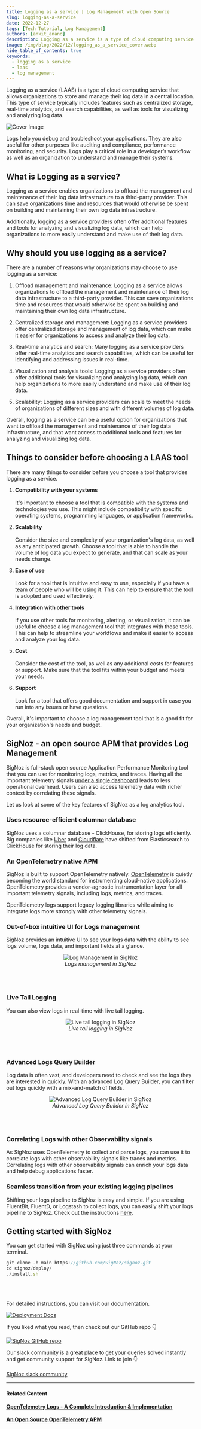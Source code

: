 ```yaml
---
title: Logging as a service | Log Management with Open Source
slug: logging-as-a-service
date: 2022-12-27
tags: [Tech Tutorial, Log Management]
authors: [ankit_anand]
description: Logging as a service is a type of cloud computing service that allows organizations to store and manage their log data in a central location. This type of service typically includes features such as centralized storage, real-time analytics, and search capabilities, as well as tools for visualizing and analyzing log data...
image: /img/blog/2022/12/logging_as_a_service_cover.webp
hide_table_of_contents: true
keywords:
  - logging as a service
  - laas
  - log management
---
```

<head>
  <link rel="canonical" href="https://signoz.io/blog/logging-as-a-service/"/>
</head>

Logging as a service (LAAS) is a type of cloud computing service that allows organizations to store and manage their log data in a central location. This type of service typically includes features such as centralized storage, real-time analytics, and search capabilities, as well as tools for visualizing and analyzing log data.

<!--truncate-->

![Cover Image](/img/blog/2022/12/logging_as_a_service_cover.webp)

Logs help you debug and troubleshoot your applications. They are also useful for other purposes like auditing and compliance, performance monitoring, and security. Logs play a critical role in a developer’s workflow as well as an organization to understand and manage their systems.

## What is Logging as a service?

Logging as a service enables organizations to offload the management and maintenance of their log data infrastructure to a third-party provider. This can save organizations time and resources that would otherwise be spent on building and maintaining their own log data infrastructure.

Additionally, logging as a service providers often offer additional features and tools for analyzing and visualizing log data, which can help organizations to more easily understand and make use of their log data.

## Why should you use logging as a service?

There are a number of reasons why organizations may choose to use logging as a service:

1. Offload management and maintenance: Logging as a service allows organizations to offload the management and maintenance of their log data infrastructure to a third-party provider. This can save organizations time and resources that would otherwise be spent on building and maintaining their own log data infrastructure.

2. Centralized storage and management: Logging as a service providers offer centralized storage and management of log data, which can make it easier for organizations to access and analyze their log data.

3. Real-time analytics and search: Many logging as a service providers offer real-time analytics and search capabilities, which can be useful for identifying and addressing issues in real-time.

4. Visualization and analysis tools: Logging as a service providers often offer additional tools for visualizing and analyzing log data, which can help organizations to more easily understand and make use of their log data.

5. Scalability: Logging as a service providers can scale to meet the needs of organizations of different sizes and with different volumes of log data.

Overall, logging as a service can be a useful option for organizations that want to offload the management and maintenance of their log data infrastructure, and that want access to additional tools and features for analyzing and visualizing log data.

## Things to consider before choosing a LAAS tool

There are many things to consider before you choose a tool that provides logging as a service.

1. **Compatibility with your systems**<br></br>
It's important to choose a tool that is compatible with the systems and technologies you use. This might include compatibility with specific operating systems, programming languages, or application frameworks.

2. **Scalability**<br></br>
Consider the size and complexity of your organization's log data, as well as any anticipated growth. Choose a tool that is able to handle the volume of log data you expect to generate, and that can scale as your needs change.

3. **Ease of use**<br></br>
Look for a tool that is intuitive and easy to use, especially if you have a team of people who will be using it. This can help to ensure that the tool is adopted and used effectively.

4. **Integration with other tools**<br></br>
If you use other tools for monitoring, alerting, or visualization, it can be useful to choose a log management tool that integrates with those tools. This can help to streamline your workflows and make it easier to access and analyze your log data.

5. **Cost**<br></br>
Consider the cost of the tool, as well as any additional costs for features or support. Make sure that the tool fits within your budget and meets your needs.

6. **Support**<br></br>
Look for a tool that offers good documentation and support in case you run into any issues or have questions.

Overall, it's important to choose a log management tool that is a good fit for your organization's needs and budget.

## SigNoz - an open source APM that provides Log Management

SigNoz is full-stack open source Application Performance Monitoring tool that you can use for monitoring logs, metrics, and traces. Having all the important telemetry signals [under a single dashboard](https://signoz.io/blog/single-pane-of-glass-monitoring/) leads to less operational overhead. Users can also access telemetry data with richer context by correlating these signals.

Let us look at some of the key features of SigNoz as a log analytics tool.

### Uses resource-efficient columnar database

SigNoz uses a columnar database - ClickHouse, for storing logs efficiently. Big companies like <a href = "https://www.uber.com/en-IN/blog/logging/" rel="noopener noreferrer nofollow" target="_blank" >Uber</a> and <a href = "https://blog.cloudflare.com/log-analytics-using-clickhouse/" rel="noopener noreferrer nofollow" target="_blank" >Cloudflare</a> have shifted from Elasticsearch to  ClickHouse for storing their log data.

### An OpenTelemetry native APM

SigNoz is built to support OpenTelemetry natively. <a href = "https://opentelemetry.io/" rel="noopener noreferrer nofollow" target="_blank" >OpenTelemetry</a> is quietly becoming the world standard for instrumenting cloud-native applications.  OpenTelemetry provides a vendor-agnostic instrumentation layer for all important telemetry signals, including logs, metrics, and traces.

OpenTelemetry logs support legacy logging libraries while aiming to integrate logs more strongly with other telemetry signals.

### Out-of-box intuitive UI for Logs management

SigNoz provides an intuitive UI to see your logs data with the ability to see logs volume, logs data, and important fields at a glance.

<figure data-zoomable align='center'>
    <img src="/img/blog/common/signoz_logs.webp" alt="Log Management in SigNoz"/>
    <figcaption><i>Logs management in SigNoz</i></figcaption>
</figure>

<br></br>

### Live Tail Logging

You can also view logs in real-time with live tail logging.

<figure data-zoomable align='center'>
    <img src="/img/blog/common/signoz_live_logs.webp" alt="Live tail logging in SigNoz"/>
    <figcaption><i>Live tail logging in SigNoz</i></figcaption>
</figure>

<br></br>

### Advanced Logs Query Builder

Log data is often vast, and developers need to check and see the logs they are interested in quickly. With an advanced Log Query Builder, you can filter out logs quickly with a mix-and-match of fields.

<figure data-zoomable align='center'>
    <img src="/img/blog/common/signoz_log_query_builder.webp" alt="Advanced Log Query Builder in SigNoz"/>
    <figcaption><i>Advanced Log Query Builder in SigNoz</i></figcaption>
</figure>

<br></br>

### Correlating Logs with other Observability signals

As SigNoz uses OpenTelemetry to collect and parse logs, you can use it to correlate logs with other observability signals like traces and metrics. Correlating logs with other observability signals can enrich your logs data and help debug applications faster.

### Seamless transition from your existing logging pipelines

Shifting your logs pipeline to SigNoz is easy and simple. If you are using FluentBit, FluentD, or Logstash to collect logs, you can easily shift your logs pipeline to SigNoz. Check out the instructions [here](https://signoz.io/docs/userguide/fluentbit_to_signoz/). 

## Getting started with SigNoz

You can get started with SigNoz using just three commands at your terminal.

```jsx
git clone -b main https://github.com/SigNoz/signoz.git
cd signoz/deploy/
./install.sh
```
<br></br>

For detailed instructions, you can visit our documentation.

[![Deployment Docs](/img/blog/common/deploy_docker_documentation.webp)](https://signoz.io/docs/install/docker/?utm_source=blog&utm_medium=logging_as_a_service)

If you liked what you read, then check out our GitHub repo 👇

[![SigNoz GitHub repo](/img/blog/common/signoz_github.webp)](https://github.com/SigNoz/signoz)

Our slack community is a great place to get your queries solved instantly and get community support for SigNoz. Link to join 👇<br></br>
[SigNoz slack community](https://signoz.io/slack)

---

#### **Related Content**

**[OpenTelemetry Logs - A Complete Introduction & Implementation](https://signoz.io/blog/observability-net/)**<br></br>
**[An Open Source OpenTelemetry APM](https://signoz.io/blog/opentelemetry-apm/)**<br></br>
